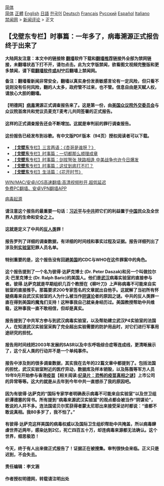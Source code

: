  <!-- 面包屑导航 --> <div class="breadcrumb"><!-- GTranslate: https://gtranslate.io/ -->  <div class="switcher notranslate">  <div class="selected">  <a href="#" onclick="return false;"> 简体</a>  </div>  <div class="option">  <a href="https://www.bannedbook.org" onclick="doGTranslate('zh-CN|zh-CN');jQuery('div.switcher div.selected a').html(jQuery(this).html());return false;" title="简体中文" class="nturl selected"> 简体</a>  <a href="https://www.bannedbook.org/zh-tw/" onclick="doGTranslate('zh-CN|zh-TW');jQuery('div.switcher div.selected a').html(jQuery(this).html());return false;" title="繁體中文" class="nturl"> 正體</a>  <a href="https://www.bannedbook.org/en/" onclick="doGTranslate('zh-CN|en');jQuery('div.switcher div.selected a').html(jQuery(this).html());return false;" title="English" class="nturl"> English</a>  <a href="https://www.bannedbook.org/ja/" onclick="doGTranslate('zh-CN|ja');jQuery('div.switcher div.selected a').html(jQuery(this).html());return false;" title="日本語" class="nturl"> 日語</a>  <a href="https://www.bannedbook.org/ko/" onclick="doGTranslate('zh-CN|ko');jQuery('div.switcher div.selected a').html(jQuery(this).html());return false;" title="한국어" class="nturl"> 한국어</a>  <a href="https://www.bannedbook.org/de/" onclick="doGTranslate('zh-CN|de');jQuery('div.switcher div.selected a').html(jQuery(this).html());return false;" title="Deutsch" class="nturl"> Deutsch</a>  <a href="https://www.bannedbook.org/fr/" onclick="doGTranslate('zh-CN|fr');jQuery('div.switcher div.selected a').html(jQuery(this).html());return false;" title="Français" class="nturl"> Français</a>  <a href="https://www.bannedbook.org/ru/" onclick="doGTranslate('zh-CN|ru');jQuery('div.switcher div.selected a').html(jQuery(this).html());return false;" title="Русский" class="nturl"> Русский</a>  <a href="https://www.bannedbook.org/es/" onclick="doGTranslate('zh-CN|es');jQuery('div.switcher div.selected a').html(jQuery(this).html());return false;" title="Español" class="nturl"> Español</a>  <a href="https://www.bannedbook.org/it/" onclick="doGTranslate('zh-CN|it');jQuery('div.switcher div.selected a').html(jQuery(this).html());return false;" title="Italiano" class="nturl"> Italiano</a>  </div>  </div>      <div class='breadcrumb-sub'><!-- Breadcrumb NavXT 6.3.0 --> <a href="https://www.bannedbook.org/" class="home">禁闻网</a> &gt; <a href="https://www.bannedbook.org/bnews/comments/" class="category">新闻评论</a> &gt; 正文</div></div><h2>【戈壁东专栏】时事篇：一年多了，病毒溯源正式报告终于出来了</h2> <p class="notice"><b>大陆网友注意：本文中的链接除 <a href="https://github.com/bannedbook/fanqiang" >翻墙</a>软件下载和<a href="https://github.com/killgcd/justmysocks/blob/master/README.md">翻墙推荐</a>链接外全部为禁网链接，未翻墙状态下打不开，请勿点击。此为文字版禁闻，欲看图文视频完整版和更多禁闻，请下载<a href="https://github.com/bannedbook/fanqiang">翻墙软件或APP</a>后翻墙上禁闻网。</p><p>备注：翻墙看新闻非常安全，翻墙以真实身份发表敏感言论有一定风险，但只看不说则没有任何风险，翻的人太多，政府管不过来，也不管。信息自由是天赋人权，请放心大胆的翻墙。</b></p>  <div class="entry"> <p>              <a href="https://i0.wp.com/upload-images-bucket-v64rleca837do.s3.eu-west-1.amazonaws.com/wp-content/uploads/2021/08/08213607/%E6%8D%95%E8%8E%B7-8.png?fit=988%2C561&#038;ssl=1" data-caption=""></a>                            </p> <h4>【明德网】<a href="https://www.bannedbook.org/bnews/tag/%e7%97%85%e6%af%92/" class="st_tag internal_tag" rel="tag" title="标签 病毒 下的日志">病毒</a>溯源正式调查报告来了。这是第一份，由<span class='wp_keywordlink'><a href="https://www.bannedbook.org/forum2/topic1218.html" title="美國眾議院外交委員會： 世界共產主義戰略戰術報告書 （美國新聞處 1948）" target="_blank">美国众议院外交委员会</a></span>与众议院首席共和党议员麦克T麦考儿共同签署的正式报告。</h4> <h4>这样的正式调查报告还会不断增加。这就是审判前的罪行调查报告。</h4> <h4>这份报告已经发布到谷歌。有中文版PDF版本（94页）授权阅读者可以下载。</h4> <ul class='op-related-articles' title='相关阅读'> <li><a href='https://www.bannedbook.org/bnews/comments/20210808/1602565.html' target='_blank'>【<b>戈壁东</b>专栏】三言两语：《杏哥是谁呀？》</a></li> <li><a href='https://www.bannedbook.org/bnews/comments/20210808/1602323.html' target='_blank'>【<b>戈壁东</b>专栏】时事篇：一切都那么顺理成章</a></li> <li><a href='https://www.bannedbook.org/bnews/comments/20210807/1601718.html' target='_blank'>【<b>戈壁东</b>专栏】时事篇：剑拔弩张 狭路相逢 中美战争也许今日爆发</a></li> <li><a href='https://www.bannedbook.org/bnews/comments/20210806/1601351.html' target='_blank'>【<b>戈壁东</b>专栏】时事篇：这仗到底打不打？</a></li> <li><a href='https://www.bannedbook.org/bnews/comments/20210806/1601222.html' target='_blank'>【<b>戈壁东</b>专栏】生活篇：《花开时节》</a></li> </ul> <p class="texttj"> <a href="https://github.com/bannedbook/fanqiang/wiki/V2ray%E6%9C%BA%E5%9C%BA" target="_blank">WIN/MAC/安卓/iOS高速翻墙:高清视频秒开,超低延迟</a><br/> <a href="https://github.com/bannedbook/fanqiang/wiki/%E7%A6%81%E9%97%BB%E7%BD%91%E5%AE%89%E5%8D%93%E7%BF%BB%E5%A2%99%E6%96%B0%E9%97%BBAPP" target="_blank">免费PC翻墙、安卓VPN翻墙APP</a></p> <p><a href="https://upload-images-bucket-v64rleca837do.s3.eu-west-1.amazonaws.com/wp-content/uploads/2021/08/08213230/%E7%97%85%E6%AF%92%E8%B5%B7%E6%BA%90.pdf">病毒起源</a></p> <h4>请注意这个报告的最重要一句话：<a href="https://www.bannedbook.org/bnews/tag/%e4%b9%a0%e8%bf%91%e5%b9%b3/" class="st_tag internal_tag" rel="tag" title="标签 习近平 下的日志">习近平</a>与<a href="https://www.bannedbook.org/bnews/tag/%e4%b8%ad%e5%85%b1/" class="st_tag internal_tag" rel="tag" title="标签 中共 下的日志">中共</a>把它们的利益置于<span class='wp_keywordlink_affiliate'><a href="https://www.bannedbook.org/" title="中国" target="_blank">中国</a></span>民众及全世界人民的生命和安全之上。</h4> <h4>这就是定义了中共的<a href="https://www.bannedbook.org/bnews/tag/%e5%8f%8d%e4%ba%ba%e7%b1%bb/" class="st_tag internal_tag" rel="tag" title="标签 反人类 下的日志">反人类</a>罪！</h4> <h4>报告罗列了详细的调查数据，有详细的时间线和事实过程及证据。报告详细列出了涉及到<a href="https://www.bannedbook.org/bnews/tag/%E5%AE%9E%E9%AA%8C%E5%AE%A4/" class="st_tag internal_tag" rel="tag" title="标签 实验室 下的日志">实验室</a>犯罪人员名单。</h4> <h4>特别重要的是，这个报告没有回避<a href="https://www.bannedbook.org/bnews/tag/%e7%be%8e%e5%9b%bd/" class="st_tag internal_tag" rel="tag" title="标签 美国 下的日志">美国</a>的CDC与WHO在这件罪案中的角色。</h4> <h4>这个报告提到了一个名为彼得·达萨克博士 (Dr. Peter Daszak)和另一个叫做拉尔夫·巴里克博士 (Dr. Ralph Baric)的美国人。他们是<a href="https://www.bannedbook.org/bnews/tag/%e6%ad%a6%e6%b1%89/" class="st_tag internal_tag" rel="tag" title="标签 武汉 下的日志">武汉</a>病毒实验室的直接参与者。彼得.达萨克就是早期组织几百个教授在《柳叶刀》上声称病毒不可能来自实验室的直接推手。那篇要求200专家签名的文章就出自他手。这就解了当初所有怀疑病毒来自武汉实验室的人为什么被当作<a href="https://www.bannedbook.org/bnews/tag/%E9%98%B4%E8%B0%8B%E8%AE%BA/" class="st_tag internal_tag" rel="tag" title="标签 阴谋论 下的日志">阴谋论</a>者的原因之谜。中共的反人类罪一直在得到美国的魔鬼们支持！这种事我自己就亲身经历过。美国教授帮助中共维稳，这种事我一直不敢相信，但却是真实。</h4> <h4>报告提到了中共军方参与到武汉病毒实验室，以及帮助建立武汉P4实验室的法国人，在知道武汉实验室采购了完全超出实验需要的防护用品时，对它们进行军事用途研究的担忧。</h4> <h4>报告用时间线把2003年发展的SASR以及中东呼吸综合症等连成线，更清晰展示了，这个反人类的行动并不是一个单纯事件。</h4> <h4>报告中涉及到的很多调查数据，其实我在去年的22篇文章中都提到了。包括法国的担忧，武汉实验室附近的医疗异动，数据库及样本销毁，以及陈薇等军方人员19年9月开始参与香港<span class='wp_keywordlink'><a href="https://www.bannedbook.org/bnews/tculture/20160630/551027.html" title="疫苗" target="_blank">疫苗</a></span>【相关阅读:<a href='https://www.bannedbook.org/bnews/topimagenews/20180408/925060.html' target='_blank'>纪录片：恐怖的疫苗真相之谜</a>】上市公司的异常等等。这大约就是从去年到今年中共一直想杀了我的原因吧。</h4> <h4>因为有彼得·达萨克的“国际专家学者明确表示病毒不可能来自实验室”以及世卫组织谭德塞的背书。所有提到“病毒来源武汉实验室”的观点都会被当作“阴谋论”，敢说的人并不多。连法国诺贝尔奖获得者蒙太尼耶出来接受采访时都说：“谁都不敢说真相。我80多岁了，我不怕了。”</h4> <h4>有彼得·达萨克这样美国的病毒权威以及国际卫生组织帮助中共掩盖，所以病毒肆虐世界近两年，感染达到2亿，死亡四百五十万，却连病毒来源都无法确认。这个世界，细思极恐！</h4> <h4>今天，终于有人出来做正式报告了！证据正在被搜集。审判很快会来临。正义只是迟到，不会失去。</h4> <h4>责任编辑：李文涵</h4> <h4>作者授权明德网，转载请注明出处</h4> </p> <a name='sharetosocial'></a>  <div style="margin-bottom:5px;padding-bottom:5px;clear:both"> <div id="archive-pix-1" class="banner-ads"> <!-- AuctionX Display platform tag START --> <div id="26318x728x90x621x_ADSLOT2" clicktrack="%%CLICK_URL_ESC%%"></div> <!-- AuctionX Display platform tag END --> </div> <div id="archive-pix-2" class="banner-ads"> <!-- AuctionX Display platform tag START --> <div id="26315x300x250x621x_ADSLOT2" clicktrack="%%CLICK_URL_ESC%%"></div> <!-- AuctionX Display platform tag END --> </div> </div>  <div id="archive-pix-1" class="banner-ads"> <!-- AuctionX Display platform tag START --> <div id="26318x728x90x621x_ADSLOT3" clicktrack="%%CLICK_URL_ESC%%"></div> <!-- AuctionX Display platform tag END --> </div> </div><!--END ENTRY--> 
